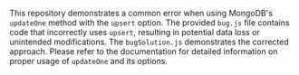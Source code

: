 This repository demonstrates a common error when using MongoDB's `updateOne` method with the `upsert` option.  The provided `bug.js` file contains code that incorrectly uses `upsert`, resulting in potential data loss or unintended modifications. The `bugSolution.js` demonstrates the corrected approach.  Please refer to the documentation for detailed information on proper usage of `updateOne` and its options.